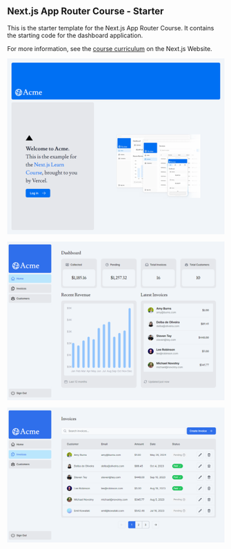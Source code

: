 ## Next.js App Router Course - Starter

This is the starter template for the Next.js App Router Course. It contains the starting code for the dashboard application.

For more information, see the [course curriculum](https://nextjs.org/learn) on the Next.js Website.

![Acme](./assets/240608_acme.png)

![Dashboard](./assets/240608_dashboard.png)

![Invoices](./assets/240608_invoices.png)
